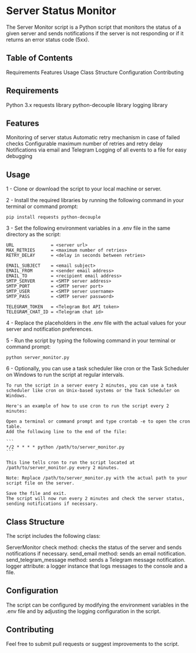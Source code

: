 # Server Status Monitor #
The Server Monitor script is a Python script that monitors the status of a given server and sends notifications if the server is not responding or if it returns an error status code (5xx).

## Table of Contents ##
Requirements
Features
Usage
Class Structure
Configuration
Contributing

## Requirements ## 
Python 3.x
requests library
python-decouple library
logging library

## Features ##
Monitoring of server status
Automatic retry mechanism in case of failed checks
Configurable maximum number of retries and retry delay
Notifications via email and Telegram
Logging of all events to a file for easy debugging

## Usage ##
1 - Clone or download the script to your local machine or server.

2 - Install the required libraries by running the following command in your terminal or command prompt:

```
pip install requests python-decouple
```

3 - Set the following environment variables in a .env file in the same directory as the script:

```
URL              = <server url>
MAX_RETRIES      = <maximum number of retries>
RETRY_DELAY      = <delay in seconds between retries>

EMAIL_SUBJECT    = <email subject>
EMAIL_FROM       = <sender email address>
EMAIL_TO         = <recipient email address>
SMTP_SERVER      = <SMTP server address>
SMTP_PORT        = <SMTP server port>
SMTP_USER        = <SMTP server username>
SMTP_PASS        = <SMTP server password>

TELEGRAM_TOKEN   = <Telegram Bot API token>
TELEGRAM_CHAT_ID = <Telegram chat id>
```

4 - Replace the placeholders in the .env file with the actual values for your server and notification preferences.

5 - Run the script by typing the following command in your terminal or command prompt:

```
python server_monitor.py
```

6 - Optionally, you can use a task scheduler like cron or the Task Scheduler on Windows to run the script at regular intervals.

    To run the script in a server every 2 minutes, you can use a task scheduler like cron on Unix-based systems or the Task Scheduler on Windows.

    Here's an example of how to use cron to run the script every 2 minutes:

    Open a terminal or command prompt and type crontab -e to open the cron table.
    Add the following line to the end of the file:

    ```
    */2 * * * * python /path/to/server_monitor.py
    ```

    This line tells cron to run the script located at /path/to/server_monitor.py every 2 minutes.

    Note: Replace /path/to/server_monitor.py with the actual path to your script file on the server.

    Save the file and exit.
    The script will now run every 2 minutes and check the server status, sending notifications if necessary.

## Class Structure ##
The script includes the following class:

ServerMonitor
check method: checks the status of the server and sends notifications if necessary.
send_email method: sends an email notification.
send_telegram_message method: sends a Telegram message notification.
logger attribute: a logger instance that logs messages to the console and a file.
        
## Configuration ##
The script can be configured by modifying the environment variables in the .env file and by adjusting the logging configuration in the script.

## Contributing ##
Feel free to submit pull requests or suggest improvements to the script.